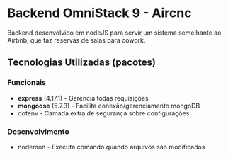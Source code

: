 # Backend OmniStack 9 - Aircnc

Backend desenvolvido em nodeJS para servir um sistema semelhante ao Airbnb,
 que faz reservas de salas para cowork.

## Tecnologias Utilizadas (pacotes)
### Funcionais
* **express** (4.17.1) - Gerencia todas requisições
* **mongoose** (5.7.3) - Facilita conexão/gerenciamento mongoDB
* dotenv - Camada extra de segurança sobre configurações
### Desenvolvimento
* nodemon - Executa comando quando arquivos são modificados
